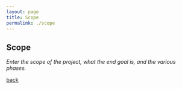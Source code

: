 ```yaml
---
layout: page
title: Scope
permalink: ./scope
---
```


## Scope

_Enter the scope of the project, what the end goal is, and the various phases._

[back](index.markdown)
